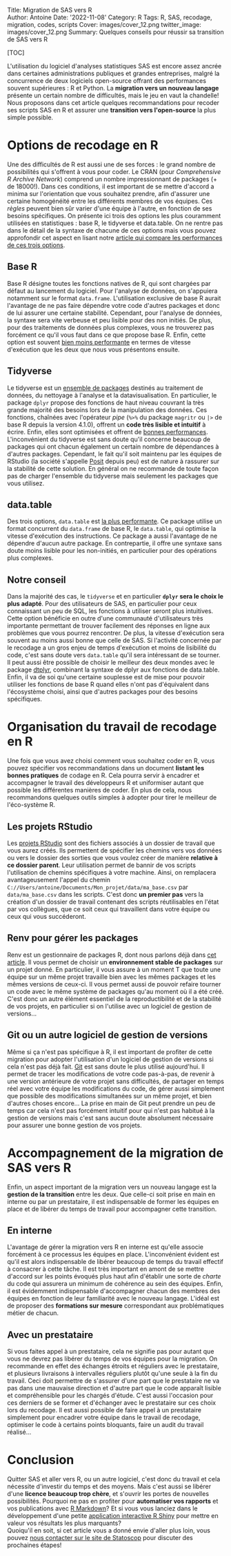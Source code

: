 Title: Migration de SAS vers R  
Author: Antoine
Date: '2022-11-08'
Category: R
Tags: R, SAS, recodage, migration, codes, scripts
Cover: images/cover_12.png
twitter_image: images/cover_12.png
Summary: Quelques conseils pour réussir sa transition de SAS vers R

[TOC]  

L'utilisation du logiciel d'analyses statistiques SAS est encore assez ancrée dans certaines administrations publiques et grandes entreprises, malgré la concurrence de deux logiciels open-source offrant des performances souvent supérieures : R et Python. La __migration vers un nouveau langage__ présente un certain nombre de difficultés, mais le jeu en vaut la chandelle! Nous proposons dans cet article quelques recommandations pour recoder ses scripts SAS en R et assurer une __transition vers l'open-source__ la plus simple possible.  

# Options de recodage en R   
Une des difficultés de R est aussi une de ses forces : le grand nombre de possibilités qui s'offrent à vous pour coder. Le CRAN (pour _Comprehensive R Archive Network_) comprend un nombre impressionnant de packages (+ de 18000!). Dans ces conditions, il est important de se mettre d'accord a minima sur l'orientation que vous souhaitez prendre, afin d'assurer une certaine homogénéité entre les différents membres de vos équipes. Ces _règles_ peuvent bien sûr varier d'une équipe à l'autre, en fonction de ses besoins spécifiques. On présente ici trois des options les plus couramment utilisées en statistiques : base R, le tidyverse et data.table. On ne rentre pas dans le détail de la syntaxe de chacune de ces options mais vous pouvez approfondir cet aspect en lisant notre [article qui compare les performances de ces trois options](https://blog.statoscop.fr/comparaisons-base-dplyr-datatable.html).  

## Base R   
Base R désigne toutes les fonctions natives de R, qui sont chargées par défaut au lancement du logiciel. Pour l'analyse de données, on s'appuiera notamment sur le format `data.frame`. L'utilisation exclusive de base R aurait l'avantage de ne pas faire dépendre votre code d'autres packages et donc de lui assurer une certaine stabilité. Cependant, pour l'analyse de données, la syntaxe sera vite verbeuse et peu lisible pour des non initiés. De plus, pour des traitements de données plus complexes, vous ne trouverez pas forcément ce qu'il vous faut dans ce que propose base R. Enfin, cette option est souvent [bien moins performante](https://blog.statoscop.fr/comparaisons-base-dplyr-datatable.html) en termes de vitesse d'exécution que les deux que nous vous présentons ensuite.  

## Tidyverse     
Le tidyverse est un [ensemble de packages](https://www.tidyverse.org/) destinés au traitement de données, du nettoyage à l'analyse et la datavisualisation. En particulier, le package `dplyr` propose des fonctions de haut niveau couvrant la très grande majorité des besoins lors de la manipulation des données. Ces fonctions, chaînées avec l'opérateur _pipe_ (`%>%` du package `magritr` ou `|>` de base R depuis la version 4.1.0), offrent un __code très lisible et intuitif__ à écrire. Enfin, elles sont optimisées et offrent de [bonnes performances](https://blog.statoscop.fr/comparaisons-base-dplyr-datatable.html). L'inconvénient du tidyverse est sans doute qu'il concerne beaucoup de packages qui ont chacun également un certain nombre de dépendances à d'autres packages. Cependant, le fait qu'il soit maintenu par les équipes de RStudio (la société s'appelle [Posit](https://posit.co/) depuis peu) est de nature à rassurer sur la stabilité de cette solution. En général on ne recommande de toute façon pas de charger l'ensemble du tidyverse mais seulement les packages que vous utilisez.  

## data.table  
Des trois options, `data.table` est [la plus performante](https://blog.statoscop.fr/comparaisons-base-dplyr-datatable.html). Ce package utilise un format concurrent du `data.frame` de base R, le `data.table`, qui optimise la vitesse d'exécution des instructions. Ce package a aussi l'avantage de ne dépendre d'aucun autre package. En contrepartie, il offre une syntaxe sans doute moins lisible pour les non-initiés, en particulier pour des opérations plus complexes.  

## Notre conseil  
Dans la majorité des cas, le `tidyverse` et en particulier __`dplyr` sera le choix le plus adapté__. Pour des utilisateurs de SAS, en particulier pour ceux connaissant un peu de SQL, les fonctions à utiliser seront plus intuitives. Cette option bénéficie en outre d'une communauté d'utilisateurs très importante permettant de trouver facilement des réponses en ligne aux problèmes que vous pourrez rencontrer. De plus, la vitesse d'exécution sera souvent au moins aussi bonne que celle de SAS. Si l'activité concernée par le recodage a un gros enjeu de temps d'exécution et moins de lisibilité du code, c'est sans doute vers `data.table` qu'il sera intéressant de se tourner. Il peut aussi être possible de choisir le meilleur des deux mondes avec le package [dtplyr](https://dtplyr.tidyverse.org/), combinant la syntaxe de dplyr aux fonctions de data.table. Enfin, il va de soi qu'une certaine souplesse est de mise pour pouvoir utiliser les fonctions de base R quand elles n'ont pas d'équivalent dans l'écosystème choisi, ainsi que d'autres packages pour des besoins spécifiques.  

# Organisation du travail de recodage en R  
Une fois que vous avez choisi comment vous souhaitez coder en R, vous pouvez spécifier vos recommandations dans un document __listant les bonnes pratiques__ de codage en R. Cela pourra servir à encadrer et accompagner le travail des développeurs R et uniformiser autant que possible les différentes manières de coder. En plus de cela, nous recommandons quelques outils simples à adopter pour tirer le meilleur de l'éco-système R.    

## Les projets RStudio  
Les [projets RStudio](https://support.rstudio.com/hc/en-us/articles/200526207-Using-RStudio-Projects) sont des fichiers associés à un dossier de travail que vous aurez créés. Ils permettent de spécifier les chemins vers vos données ou vers le dossier des sorties que vous voulez créer de manière __relative à ce dossier parent__. Leur utilisation permet de bannir de vos scripts l'utilisation de chemins spécifiques à votre machine. Ainsi, on remplacera avantageusement l'appel du chemin `C://Users/antoine/Documents/Mon_projet/data/ma_base.csv` par `data/ma_base.csv` dans les scripts.  C'est donc __un premier pas__ vers la création d'un dossier de travail contenant des scripts réutilisables en l'état par vos collègues, que ce soit ceux qui travaillent dans votre équipe ou ceux qui vous succéderont.  

## Renv pour gérer les packages  
Renv est un gestionnaire de packages R, dont nous parlons déjà dans [cet article](https://blog.statoscop.fr/gestion-des-packages-sur-r-avec-renv.html). Il vous permet de choisir un __environnement stable de packages__ sur un projet donné. En particulier, il vous assure à un moment T que toute une équipe sur un même projet travaille bien avec les mêmes packages et les mêmes versions de ceux-ci. Il vous permet aussi de pouvoir refaire tourner un code avec le même système de packages qu'au moment où il a été créé. C'est donc un autre élément essentiel de la reproductibilité et de la stabilité de vos projets, en particulier si on l'utilise avec un logiciel de gestion de versions...  

## Git ou un autre logiciel de gestion de versions  
Même si ça n'est pas spécifique à R, il est important de profiter de cette migration pour adopter l'utilisation d'un logiciel de gestion de versions si cela n'est pas déjà fait. [Git](https://githowto.com/) est sans doute le plus utilisé aujourd'hui. Il permet de tracer les modifications de votre code pas-à-pas, de revenir à une version antérieure de votre projet sans difficultés, de partager en temps réel avec votre équipe les modifications du code, de gérer aussi simplement que possible des modifications simultanées sur un même projet, et bien d'autres choses encore... La prise en main de Git peut prendre un peu de temps car cela n'est pas forcément intuitif pour qui n'est pas habitué à la gestion de versions mais c'est sans aucun doute absolument nécessaire pour assurer une bonne gestion de vos projets.    

# Accompagnement de la migration de SAS vers R   
Enfin, un aspect important de la migration vers un nouveau langage est la __gestion de la transition__ entre les deux. Que celle-ci soit prise en main en interne ou par un prestataire, il est indispensable de former les équipes en place et de libérer du temps de travail pour accompagner cette transition.  

## En interne   
L'avantage de gérer la migration vers R en interne est qu'elle associe forcément à ce processus les équipes en place. L'inconvénient évident est qu'il est alors indispensable de libérer beaucoup de temps du travail effectif à consacrer à cette tâche. Il est très important en amont de se mettre d'accord sur les points évoqués plus haut afin d'établir une sorte de _charte_ du code qui assurera un minimum de cohérence au sein des équipes. Enfin, il est évidemment indispensable d'accompagner chacun des membres des équipes en fonction de leur familiarité avec le nouveau langage. L'idéal est de proposer des __formations sur mesure__ correspondant aux problématiques métier de chacun.  

## Avec un prestataire   
Si vous faites appel à un prestataire, cela ne signifie pas pour autant que vous ne devrez pas libérer du temps de vos équipes pour la migration. On recommande en effet des échanges étroits et réguliers avec le prestataire, et plusieurs livraisons à intervalles réguliers plutôt qu'une seule à la fin du travail. Ceci doit permettre de s'assurer d'une part que le prestataire ne va pas dans une mauvaise direction et d'autre part que le code apparaît lisible et compréhensible pour les chargés d'étude. C'est aussi l'occasion pour ces derniers de se former et d'échanger avec le prestataire sur ces choix lors du recodage. Il est aussi possible de faire appel à un prestataire simplement pour encadrer votre équipe dans le travail de recodage, optimiser le code à certains points bloquants, faire un audit du travail réalisé...

# Conclusion  
Quitter SAS et aller vers R, ou un autre logiciel, c'est donc du travail et cela nécessite d'investir du temps et des moyens. Mais c'est aussi se libérer d'une __licence beaucoup trop chère__, et s'ouvrir les portes de nouvelles possibilités. Pourquoi ne pas en profiter pour __automatiser vos rapports__ et vos publications avec [R Markdown](https://rmarkdown.rstudio.com/)? Et si vous vous lanciez dans le développement d'une petite [application interactive R Shiny](https://shiny.rstudio.com/gallery/) pour mettre en valeur vos résultats les plus marquants?   
Quoiqu'il en soit, si cet article vous a donné envie d'aller plus loin, vous pouvez [nous contacter sur le site de Statoscop](https://www.statoscop.fr/contact) pour discuter des prochaines étapes!  
